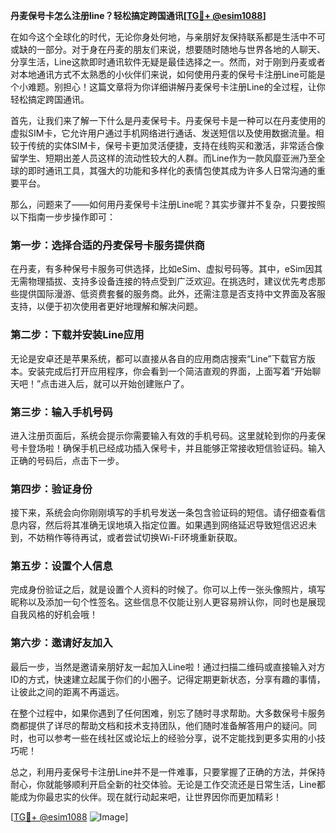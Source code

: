 **丹麦保号卡怎么注册line？轻松搞定跨国通讯[[TG💪+ @esim1088](https://t.me/s/esim1088)]**

在如今这个全球化的时代，无论你身处何地，与亲朋好友保持联系都是生活中不可或缺的一部分。对于身在丹麦的朋友们来说，想要随时随地与世界各地的人聊天、分享生活，Line这款即时通讯软件无疑是最佳选择之一。然而，对于刚到丹麦或者对本地通讯方式不太熟悉的小伙伴们来说，如何使用丹麦的保号卡注册Line可能是个小难题。别担心！这篇文章将为你详细讲解丹麦保号卡注册Line的全过程，让你轻松搞定跨国通讯。

首先，让我们来了解一下什么是丹麦保号卡。丹麦保号卡是一种可以在丹麦使用的虚拟SIM卡，它允许用户通过手机网络进行通话、发送短信以及使用数据流量。相较于传统的实体SIM卡，保号卡更加灵活便捷，支持在线购买和激活，非常适合像留学生、短期出差人员这样的流动性较大的人群。而Line作为一款风靡亚洲乃至全球的即时通讯工具，其强大的功能和多样化的表情包使其成为许多人日常沟通的重要平台。

那么，问题来了——如何用丹麦保号卡注册Line呢？其实步骤并不复杂，只要按照以下指南一步步操作即可：

### 第一步：选择合适的丹麦保号卡服务提供商

在丹麦，有多种保号卡服务可供选择，比如eSim、虚拟号码等。其中，eSim因其无需物理插拔、支持多设备连接的特点受到广泛欢迎。在挑选时，建议优先考虑那些提供国际漫游、低资费套餐的服务商。此外，还需注意是否支持中文界面及客服支持，以便于初次使用者更好地理解和解决问题。

### 第二步：下载并安装Line应用

无论是安卓还是苹果系统，都可以直接从各自的应用商店搜索“Line”下载官方版本。安装完成后打开应用程序，你会看到一个简洁直观的界面，上面写着“开始聊天吧！”点击进入后，就可以开始创建账户了。

### 第三步：输入手机号码

进入注册页面后，系统会提示你需要输入有效的手机号码。这里就轮到你的丹麦保号卡登场啦！确保手机已经成功插入保号卡，并且能够正常接收短信验证码。输入正确的号码后，点击下一步。

### 第四步：验证身份

接下来，系统会向你刚刚填写的手机号发送一条包含验证码的短信。请仔细查看信息内容，然后将其准确无误地填入指定位置。如果遇到网络延迟导致短信迟迟未到，不妨稍作等待再试，或者尝试切换Wi-Fi环境重新获取。

### 第五步：设置个人信息

完成身份验证之后，就是设置个人资料的时候了。你可以上传一张头像照片，填写昵称以及添加一句个性签名。这些信息不仅能让别人更容易辨认你，同时也是展现自我风格的好机会哦！

### 第六步：邀请好友加入

最后一步，当然是邀请亲朋好友一起加入Line啦！通过扫描二维码或直接输入对方ID的方式，快速建立起属于你们的小圈子。记得定期更新状态，分享有趣的事情，让彼此之间的距离不再遥远。

在整个过程中，如果你遇到了任何困难，别忘了随时寻求帮助。大多数保号卡服务商都提供了详尽的帮助文档和技术支持团队，他们随时准备解答用户的疑问。同时，也可以参考一些在线社区或论坛上的经验分享，说不定能找到更多实用的小技巧呢！

总之，利用丹麦保号卡注册Line并不是一件难事，只要掌握了正确的方法，并保持耐心，你就能够顺利开启全新的社交体验。无论是工作交流还是日常生活，Line都能成为你最忠实的伙伴。现在就行动起来吧，让世界因你而更加精彩！

[[TG💪+ @esim1088](https://t.me/s/esim1088) ![Image](https://i.postimg.cc/4NQfJmqS/Snipaste-2025-05-13-00-14-12.png)]